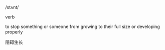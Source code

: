 /stʌnt/

verb

to stop something or someone from growing to their full size or developing properly

阻碍生长